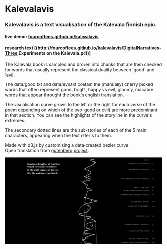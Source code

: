 # Kalevalavis

### Kalevalavis is a text visualisation of the Kalevala finnish epic.  
#### live demo: [fourcoffees.github.io/kalevalavis](http://fourcoffees.github.io/kalevalavis/)
#### research text [(http://fourcoffees.github.io/kalevalavis/DigitalNarratives-Three Experiments on the Kalevala.pdf)]

The Kalevala book is sampled and broken into chunks that are then checked for words that usually represent the classical duality between 'good' and 'evil'.

The data/good.txt and data/evil.txt contain the (manually) cherry picked words that often represent good, bright, happy vs evil, gloomy, macabre words that appear throught the book's english translation.

The visualisation curve grows to the left or the right for each verse of the poem depending on which of the two (good or evil) are more predominant in that section. You can see the highlights of the storyline in the curve's extremes.

The secondary dotted lines are the sub-stories of each of the 5 main characters, appearing when the text refer's to them.

   Made with d3.js by customising a data-created bezier curve.  
   Open translation from [gutenberg project]( http://www.gutenberg.org/ebooks/5184).  

![alt tag](https://raw.githubusercontent.com/FourCoffees/kalevalavis/master/exampleImge.png)
